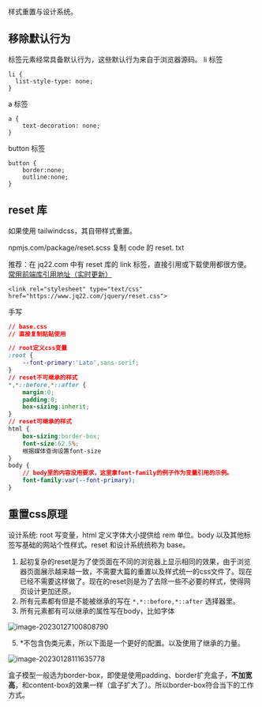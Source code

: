 样式重置与设计系统。

## 移除默认行为
标签元素经常具备默认行为，这些默认行为来自于浏览器源码。
li 标签
```
li {
  list-style-type: none;
}
```

a 标签
```
a {
    text-decoration: none;
}
```

button 标签
```
button {
	border:none;
	outline:none;
}
```


## reset 库
如果使用 tailwindcss，其自带样式重置。

npmjs.com/package/reset.scss 复制 code 的 reset. txt

推荐：在 jq22.com 中有 reset 库的 link 标签，直接引用或下载使用都很方便。
[常用前端库引用地址（实时更新）](https://www.jq22.com/jquery/jquery.html) 
```
<link rel="stylesheet" type="text/css" href="https://www.jq22.com/jquery/reset.css">
```

手写
``` css
// base.css
// 直接复制粘贴使用

// root定义css变量
:root {
    --font-primary:'Lato',sans-serif;
}
// reset不可继承的样式
*,*::before,*::after {
    margin:0;
    padding:0;
    box-sizing:inherit;
}
// reset可继承的样式
html {
    box-sizing:border-box;
    font-size:62.5%;
    根据媒体查询设置font-size
}
body {
    // body里的内容没用要求，这里拿font-family的例子作为变量引用的示例。
    font-family:var(--font-primary);
}
```

## 重置css原理


设计系统: root 写变量，html 定义字体大小提供给 rem 单位。body 以及其他标签写基础的网站个性样式。reset 和设计系统统称为 base。

1. 起初复杂的reset是为了使页面在不同的浏览器上显示相同的效果，由于浏览器页面展示越来越一致，不需要大篇的重置以及样式统一的css文件了。现在已经不需要这样做了。现在的reset则是为了去除一些不必要的样式，使得网页设计更加还原。
2. 所有元素都有但是不能被继承的写在 `*,*::before,*::after` 选择器里。
3. 所有元素都有可以继承的属性写在body，比如字体

![image-20230127100808790](D:\tplmydata\tplmydoc\文档图片\image-20230127100808790.png)

5. *不包含伪类元素，所以下面是一个更好的配置。以及使用了继承的力量。

![image-20230128111635778](D:\tplmydata\tplmydoc\文档图片\image-20230128111635778.png)

盒子模型一般选为border-box，即使是使用padding、border扩充盒子，**不加宽高**，和content-box的效果一样（盒子扩大了）。所以border-box符合当下的工作方式。
